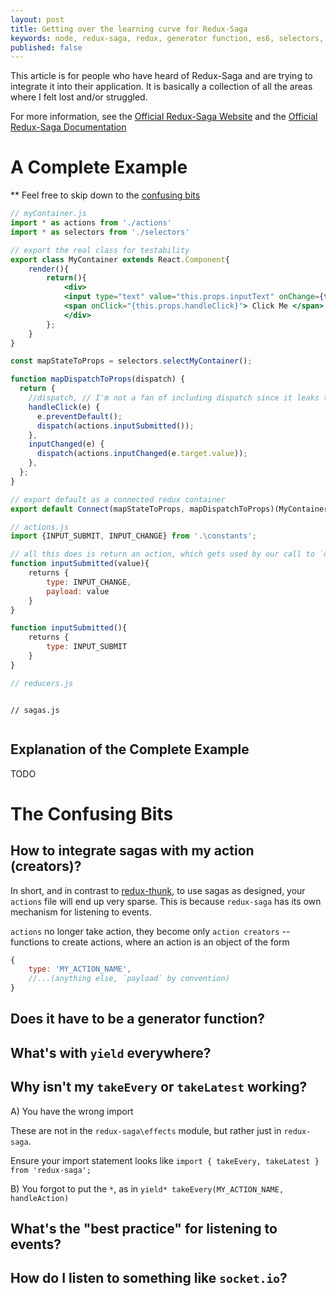 ```yaml
---
layout: post
title: Getting over the learning curve for Redux-Saga
keywords: node, redux-saga, redux, generator function, es6, selectors, reselect
published: false
---
```


This article is for people who have heard of Redux-Saga and are trying to integrate it into their application.  It is basically a collection of all the areas where I felt lost and/or struggled. 

For more information, see the [Official Redux-Saga Website](http://yelouafi.github.io/redux-saga) and the [Official Redux-Saga Documentation](http://yelouafi.github.io/redux-saga/docs)


# A Complete Example

** Feel free to skip down to the [confusing bits](#confusing-bits)
``` jsx
// myContainer.js
import * as actions from './actions'
import * as selectors from './selectors'

// export the real class for testability
export class MyContainer extends React.Component{
    render(){
        return(){
            <div>
            <input type="text" value="this.props.inputText" onChange={this.props.inputChanged} />
            <span onClick="{this.props.handleClick}"> Click Me </span>
            </div>
        };
    }
}

const mapStateToProps = selectors.selectMyContainer();

function mapDispatchToProps(dispatch) {
  return {
    //dispatch, // I'm not a fan of including dispatch since it leaks the abstraction redux gives us
    handleClick(e) {
      e.preventDefault();
      dispatch(actions.inputSubmitted());
    },
    inputChanged(e) {
      dispatch(actions.inputChanged(e.target.value));
    },
  };
}

// export default as a connected redux container
export default Connect(mapStateToProps, mapDispatchToProps)(MyContainer);

```

``` js
// actions.js
import {INPUT_SUBMIT, INPUT_CHANGE} from '.\constants';

// all this does is return an action, which gets used by our call to `dispatch` in `mapStateToProps`
function inputSubmitted(value){
    returns {
        type: INPUT_CHANGE,
        payload: value
    }
}

function inputSubmitted(){
    returns {
        type: INPUT_SUBMIT
    }
}

```

``` js
// reducers.js



```

```
// sagas.js


```

## Explanation of the Complete Example

TODO

# The Confusing Bits <a name="confusing-bits"></a>

## How to integrate sagas with my action (creators)?

In short, and in contrast to [redux-thunk](TODO), to use sagas as designed, your `actions` file will end up very sparse.  This is because `redux-saga` has its own mechanism for listening to events.

`actions` no longer take action, they become only `action creators` -- functions to create actions, where an action is an object of the form

``` JavaScript
{
    type: 'MY_ACTION_NAME',
    //...(anything else, `payload` by convention)
}

```


## Does it have to be a generator function?

## What's with `yield` everywhere?

## Why isn't my `takeEvery` or `takeLatest` working?

A) You have the wrong import

These are not in the `redux-saga\effects` module, but rather just in `redux-saga`.   

Ensure your import statement looks like `import { takeEvery, takeLatest } from 'redux-saga';` 

B) You forgot to put the `*`, as in `yield* takeEvery(MY_ACTION_NAME, handleAction)` 

## What's the "best practice" for listening to events?

## How do I listen to something like `socket.io`?
